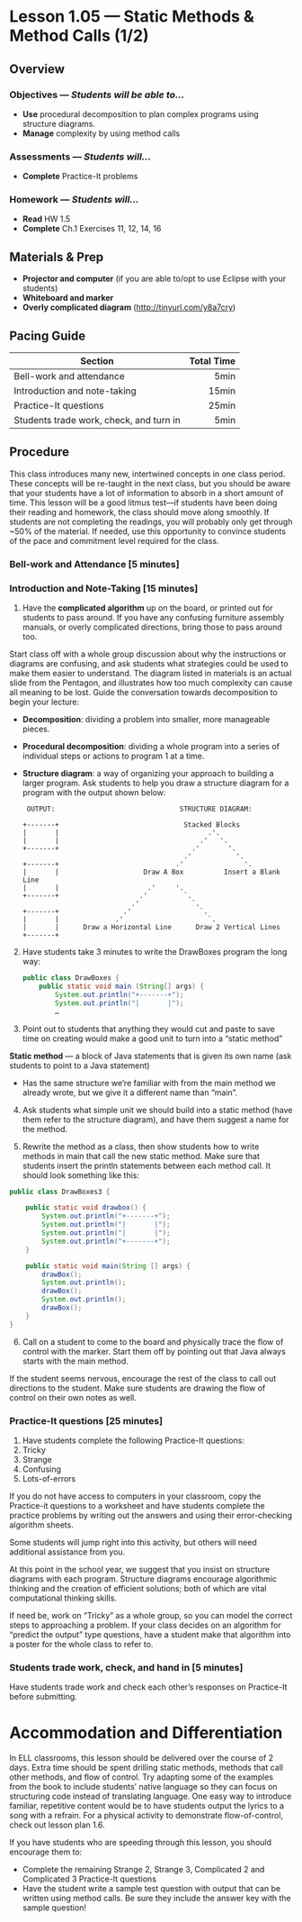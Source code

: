 Lesson 1.05 — Static Methods & Method Calls (1/2)
====================================================================================================

Overview
--------
### Objectives — _Students will be able to…_
- **Use** procedural decomposition to plan complex programs using structure diagrams.
- **Manage** complexity by using method calls

### Assessments — _Students will…_
- **Complete** Practice-It problems

### Homework — _Students will…_
- **Read** HW 1.5
- **Complete** Ch.1 Exercises 11, 12, 14, 16


Materials & Prep
----------------
- **Projector and computer** (if you are able to/opt to use Eclipse with your students)
- **Whiteboard and marker**
- **Overly complicated diagram** (<http://tinyurl.com/y8a7cry>)


Pacing Guide
------------
| Section                                 | Total Time |
|-----------------------------------------|-----------:|
| Bell-work and attendance                |       5min |
| Introduction and note-taking            |      15min |
| Practice-It questions                   |      25min |
| Students trade work, check, and turn in |       5min |


Procedure
---------
This class introduces many new, intertwined concepts in one class period. These concepts will be
re-taught in the next class, but you should be aware that your students have a lot of information to
absorb in a short amount of time. This lesson will be a good litmus test—if students have been doing
their reading and homework, the class should move along smoothly. If students are not completing the
readings, you will probably only get through ~50% of the material. If needed, use this opportunity
to convince students of the pace and commitment level required for the class.

### Bell-work and Attendance \[5 minutes\]

### Introduction and Note-Taking \[15 minutes\]

1. Have the **complicated algorithm** up on the board, or printed out for students to pass around.
  If you have any confusing furniture assembly manuals, or overly complicated directions, bring
  those to pass around too.

  Start class off with a whole group discussion about why the instructions or diagrams are
  confusing, and ask students what strategies could be used to make them easier to understand. The
  diagram listed in materials is an actual slide from the Pentagon, and illustrates how too much
  complexity can cause all meaning to be lost. Guide the conversation towards decomposition to begin
  your lecture:

  - **Decomposition**: dividing a problem into smaller, more manageable pieces.
  - **Procedural decomposition**: dividing a whole program into a series of individual steps or
    actions to program 1 at a time.
  - **Structure diagram**: a way of organizing your approach to building a larger program. Ask
    students to help you draw a structure diagram for a program with the output shown below:

    ```
     OUTPUT:                               STRUCTURE DIAGRAM:

    +-------+                               Stacked Blocks
    |       |                                     .'.
    |       |                                   .'   '.
    +-------+                                 .'       '.
                                            .'           '.
    +-------+                             .'               '.
    |       |                     Draw A Box          Insert a Blank Line
    |       |                      .'     '.
    +-------+                    .'         `.
                               .'             `.
    +-------+                .'                 `.
    |       |              .'                     `.
    |       |      Draw a Horizontal Line      Draw 2 Vertical Lines
    +-------+
    ```

2. Have students take 3 minutes to write the DrawBoxes program the long way:

    ``` Java
    public class DrawBoxes {
        public static void main (String[] args) {
            System.out.println("+-------+");
            System.out.println("|       |");
            …
    ```

3. Point out to students that anything they would cut and paste to save time on creating would make
  a good unit to turn into a “static method”

  **Static method** — a block of Java statements that is given its own name (ask students to point
  to a Java statement)

  - Has the same structure we’re familiar with from the main method we already wrote, but we
    give it a different name than “main”.

4. Ask students what simple unit we should build into a static method (have them refer to the
  structure diagram), and have them suggest a name for the method.

5. Rewrite the method as a class, then show students how to write methods in main that call the new
  static method. Make sure that students insert the println statements between each method call. It
  should look something like this:

  ``` Java
  public class DrawBoxes3 {

      public static void drawbox() {
          System.out.println("+-------+");
          System.out.println("|       |");
          System.out.println("|       |");
          System.out.println("+-------+");
      }

      public static void main(String [] args) {
          drawBox();
          System.out.println();
          drawBox();
          System.out.println();
          drawBox();
      }
  }
  ```

6. Call on a student to come to the board and physically trace the flow of control with the marker.
  Start them off by pointing out that Java always starts with the main method.

  If the student seems nervous, encourage the rest of the class to call out directions to the
  student. Make sure students are drawing the flow of control on their own notes as well.

### Practice-It questions \[25 minutes\]

1. Have students complete the following Practice-It questions:
  1. Tricky
  2. Strange
  3. Confusing
  4. Lots-of-errors

If you do not have access to computers in your classroom, copy the Practice-it questions to a
worksheet and have students complete the practice problems by writing out the answers and using
their error-checking algorithm sheets.

Some students will jump right into this activity, but others will need additional assistance from
you.

At this point in the school year, we suggest that you insist on structure diagrams with each
program. Structure diagrams encourage algorithmic thinking and the creation of efficient solutions;
both of which are vital computational thinking skills.

If need be, work on “Tricky” as a whole group, so you can model the correct steps to approaching a
problem. If your class decides on an algorithm for “predict the output” type questions, have a
student make that algorithm into a poster for the whole class to refer to.

### Students trade work, check, and hand in \[5 minutes\]

Have students trade work and check each other’s responses on Practice-It before submitting.


Accommodation and Differentiation
=================================

In ELL classrooms, this lesson should be delivered over the course of 2 days. Extra time should be
spent drilling static methods, methods that call other methods, and flow of control. Try adapting
some of the examples from the book to include students’ native language so they can focus on
structuring code instead of translating language. One easy way to introduce familiar, repetitive
content would be to have students output the lyrics to a song with a refrain. For a physical
activity to demonstrate flow-of-control, check out lesson plan 1.6.

If you have students who are speeding through this lesson, you should encourage them to:
  - Complete the remaining Strange 2, Strange 3, Complicated 2 and Complicated 3 Practice-It
    questions
  - Have the student write a sample test question with output that can be written using method
    calls. Be sure they include the answer key with the sample question!
